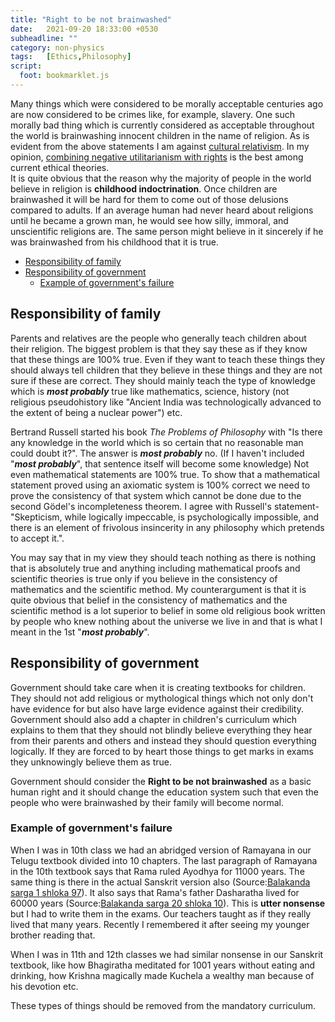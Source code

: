```yaml
---
title: "Right to be not brainwashed"
date:   2021-09-20 18:33:00 +0530
subheadline: ""
category: non-physics
tags:   [Ethics,Philosophy]
script:
  foot: bookmarklet.js
---
```

Many things which were considered to be morally acceptable centuries ago are now considered to be crimes like, for example, slavery. One such morally bad thing which is currently considered as acceptable throughout the world is brainwashing innocent children in the name of religion.<!--more--> As is evident from the above statements I am against <a href="https://en.wikipedia.org/wiki/Cultural_relativism" target="_blank">cultural relativism</a>. In my opinion, <a href="https://en.wikipedia.org/wiki/Negative_utilitarianism#Combining_negative_utilitarianism_with_rights" target="_blank">combining negative utilitarianism with rights</a> is the best among current ethical theories.<br>
 It is quite obvious that the reason why the majority of people in the world believe in religion is **childhood indoctrination**. Once children are brainwashed it will be hard for them to come out of those delusions compared to adults. If an average human had never heard about religions until he became a grown man, he would see how silly, immoral, and unscientific religions are. The same person might believe in it sincerely if he was brainwashed from his childhood that it is true.<br>
- [Responsibility of family](#responsibility-of-family)<br>
- [Responsibility of government](#responsibility-of-government)
    - [Example of government's failure](#example-of-governments-failure)

## Responsibility of family
Parents and relatives are the people who generally teach children about their religion. The biggest problem is that they say these as if they know that these things are 100% true. Even if they want to teach these things they should always tell children that they believe in these things and they are not sure if these are correct. They should mainly teach the type of knowledge which is ***most probably*** true like mathematics, science, history (not religious pseudohistory like "Ancient India was technologically advanced to the extent of being a nuclear power") etc.

Bertrand Russell started his book *The Problems of Philosophy* with "Is there any knowledge in the world which is so certain that no reasonable man could doubt it?". The answer is ***most probably*** no. (If I haven't included "***most probably***", that sentence itself will become some knowledge) Not even mathematical statements are 100% true. To show that a mathematical statement proved using an axiomatic system is 100% correct we need to prove the consistency of that system which cannot be done due to the second Gödel's incompleteness theorem. I agree with Russell's statement-"Skepticism, while logically impeccable, is psychologically impossible, and there is an element of frivolous insincerity in any philosophy which pretends to accept it.".

You may say that in my view they should teach nothing as there is nothing that is absolutely true and anything including mathematical proofs and scientific theories is true only if you believe in the consistency of mathematics and the scientific method. My counterargument is that it is quite obvious that belief in the consistency of mathematics and the scientific method is a lot superior to belief in some old religious book written by people who knew nothing about the universe we live in and that is what I meant in the 1st "***most probably***".
## Responsibility of government
Government should take care when it is creating textbooks for children. They should not add religious or mythological things which not only don't have evidence for but also have large evidence against their credibility. Government should also add a chapter in children's curriculum which explains to them that they should not blindly believe everything they hear from their parents and others and instead they should question everything logically. If they are forced to by heart
those things to get marks in exams they unknowingly believe them as true.

Government should consider the **Right to be not brainwashed** as a basic human right and it should change the education system such that even the people who were brainwashed by their family will become normal.
### Example of government's failure
When I was in 10th class we had an abridged version of Ramayana in our Telugu textbook divided into 10 chapters. The last paragraph of Ramayana in the 10th textbook says that Rama ruled Ayodhya for 11000 years. The same thing is there in the actual Sanskrit version also (Source:<a href="https://sanskritdocuments.org/sites/valmikiramayan/baala/sarga1/balasans1.htm#Verse97" target="_blank">Balakanda sarga 1 shloka 97</a>). It also says that Rama's father Dasharatha lived for 60000 years (Source:<a href="https://sanskritdocuments.org/sites/valmikiramayan/baala/sarga20/balasans20.htm#Verse10" target="_blank">Balakanda sarga 20 shloka 10</a>). This is **utter nonsense** but I had to write them in the exams. Our teachers taught as if they really lived that many years. Recently I remembered it after seeing my younger brother reading that.

When I was in 11th and 12th classes we had similar nonsense in our Sanskrit textbook, like how Bhagiratha meditated for 1001 years without eating and drinking, how Krishna magically made Kuchela a wealthy man because of his devotion etc.

These types of things should be removed from the mandatory curriculum.